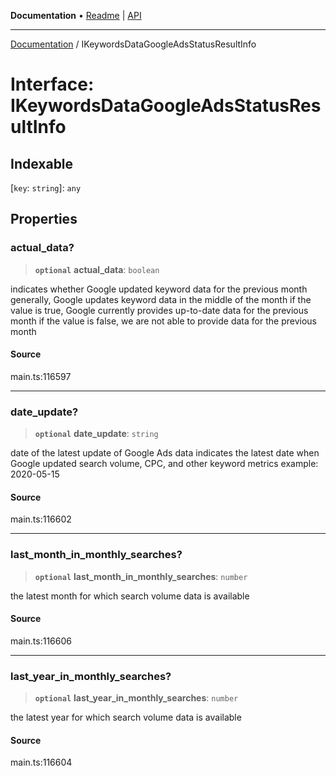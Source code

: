 **Documentation** • [Readme](../README.md) \| [API](../globals.md)

***

[Documentation](../README.md) / IKeywordsDataGoogleAdsStatusResultInfo

# Interface: IKeywordsDataGoogleAdsStatusResultInfo

## Indexable

 \[`key`: `string`\]: `any`

## Properties

### actual\_data?

> **`optional`** **actual\_data**: `boolean`

indicates whether Google updated keyword data for the previous month
generally, Google updates keyword data in the middle of the month
if the value is true, Google currently provides up-to-date data for the previous month
if the value is false, we are not able to provide data for the previous month

#### Source

main.ts:116597

***

### date\_update?

> **`optional`** **date\_update**: `string`

date of the latest update of Google Ads data
indicates the latest date when Google updated search volume, CPC, and other keyword metrics
example:
2020-05-15

#### Source

main.ts:116602

***

### last\_month\_in\_monthly\_searches?

> **`optional`** **last\_month\_in\_monthly\_searches**: `number`

the latest month for which search volume data is available

#### Source

main.ts:116606

***

### last\_year\_in\_monthly\_searches?

> **`optional`** **last\_year\_in\_monthly\_searches**: `number`

the latest year for which search volume data is available

#### Source

main.ts:116604
